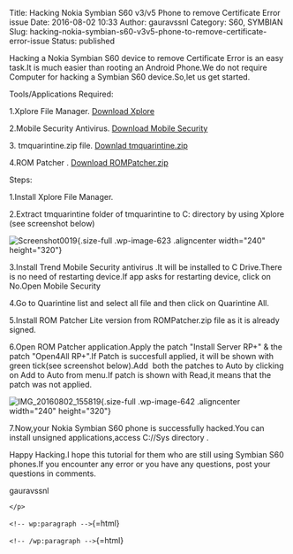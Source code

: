 Title: Hacking Nokia Symbian S60 v3/v5 Phone to remove Certificate Error issue
Date: 2016-08-02 10:33
Author: gauravssnl
Category: S60, SYMBIAN
Slug: hacking-nokia-symbian-s60-v3v5-phone-to-remove-certificate-error-issue
Status: published

Hacking a Nokia Symbian S60 device to remove Certificate Error is an easy task.It is much easier than rooting an Android Phone.We do not require Computer for hacking a Symbian S60 device.So,let us get started.

Tools/Applications Required:                        

1.Xplore File Manager. [Download Xplore](https://www.dropbox.com/s/gm3t1k6cml5ezae/x-plore_s60_3rd_1_60.sisx?dl=0)

2.Mobile Security Antivirus. [Download Mobile Security](https://www.dropbox.com/s/sud86chakyza46l/Mobile%20Security_2.sis?dl=0)

3\. tmquarintine.zip file. [Downlad tmquarintine.zip](https://www.dropbox.com/s/8zzwhno7n8wx088/tmquarantine.zip?dl=0)

4.ROM Patcher . [Download ROMPatcher.zip](https://www.dropbox.com/s/jcv3cwoa2d77jy5/ROMPatcher_Plus_v3.1%20S60v3_S60v5_S%5E1_S%5E3_Signed.zip?dl=0)

Steps:                                                                     

1.Install Xplore File Manager.

2.Extract tmquarintine folder of tmquarintine to C: directory by using Xplore (see screenshot below)

![Screenshot0019](https://gauravssnl.files.wordpress.com/2016/08/screenshot0019.jpg){.size-full .wp-image-623 .aligncenter width="240" height="320"}

3.Install Trend Mobile Security antivirus .It will be installed to C Drive.There is no need of restarting device.If app asks for restarting device, click on No.Open Mobile Security

4.Go to Quarintine list and select all file and then click on Quarintine All.

5.Install ROM Patcher Lite version from ROMPatcher.zip file as it is already signed.

6.Open ROM Patcher application.Apply the patch "Install Server RP+" & the patch "Open4All RP+".If Patch is succesfull applied, it will be shown with green tick(see screenshot below).Add  both the patches to Auto by clicking on Add to Auto from menu.If patch is shown with Read,it means that the patch was not applied.

![IMG_20160802_155819](https://gauravssnl.files.wordpress.com/2016/08/img_20160802_155819.jpg){.size-full .wp-image-642 .aligncenter width="240" height="320"}

7.Now,your Nokia Symbian S60 phone is successfully hacked.You can install unsigned applications,access C://Sys directory .

Happy Hacking.I hope this tutorial for them who are still using Symbian S60 phones.If you encounter any error or you have any questions, post your questions in comments.

gauravssnl

```{=html}
</p>
```
`<!-- wp:paragraph -->`{=html}

`<!-- /wp:paragraph -->`{=html}
